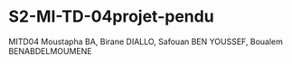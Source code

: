 # S2-MI-TD-04projet-pendu
MITD04
Moustapha BA, Birane DIALLO, Safouan BEN YOUSSEF, Boualem BENABDELMOUMENE
